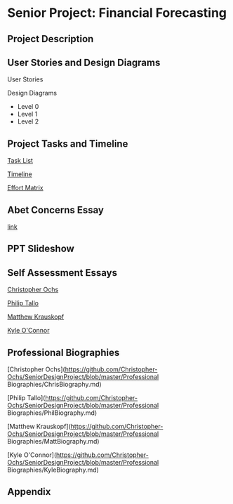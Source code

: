 # Senior Project: Financial Forecasting

## Project Description

## User Stories and Design Diagrams

User Stories

Design Diagrams

- Level 0
- Level 1
- Level 2

## Project Tasks and Timeline

[Task List](https://github.com/Christopher-Ochs/SeniorDesignProject/blob/master/TaskList.md)

[Timeline](https://github.com/Christopher-Ochs/SeniorDesignProject/blob/master/Timeline.md)

[Effort Matrix](https://github.com/Christopher-Ochs/SeniorDesignProject/blob/master/Effort%20Matrix.md)

## Abet Concerns Essay

[link](https://github.com/Christopher-Ochs/SeniorDesignProject/blob/master/ConstraintEssay.md)

## PPT Slideshow

## Self Assessment Essays

[Christopher Ochs](https://github.com/Christopher-Ochs/SeniorDesignProject/blob/master/Induvidual%20Capstone%20Assessment/OchsCapstoneAssessment.docx)

[Philip Tallo](https://github.com/Christopher-Ochs/SeniorDesignProject/blob/master/Induvidual%20Capstone%20Assessment/Philip%20Tallo%20-%20Individual%20Capstone%20Assessment.md)

[Matthew Krauskopf](https://github.com/Christopher-Ochs/SeniorDesignProject/blob/master/Induvidual%20Capstone%20Assessment/Capstone%20Assessment.docx)

[Kyle O'Connor](https://github.com/Christopher-Ochs/SeniorDesignProject/blob/master/Induvidual%20Capstone%20Assessment/Assignment3KyleOConnor.docx)

## Professional Biographies

[Christopher Ochs](https://github.com/Christopher-Ochs/SeniorDesignProject/blob/master/Professional Biographies/ChrisBiography.md)

[Philip Tallo](https://github.com/Christopher-Ochs/SeniorDesignProject/blob/master/Professional Biographies/PhilBiography.md)

[Matthew Krauskopf](https://github.com/Christopher-Ochs/SeniorDesignProject/blob/master/Professional Biographies/MattBiography.md)

[Kyle O'Connor](https://github.com/Christopher-Ochs/SeniorDesignProject/blob/master/Professional Biographies/KyleBiography.md)

## Appendix